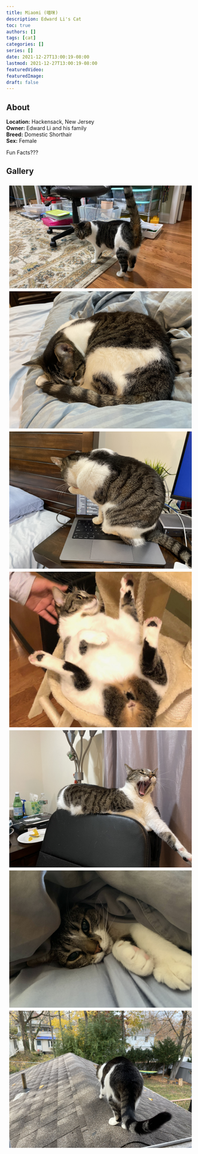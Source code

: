 ```yaml
---
title: Miaomi (喵咪)
description: Edward Li's Cat
toc: true
authors: []
tags: [cat]
categories: []
series: []
date: 2021-12-27T13:00:19-08:00
lastmod: 2021-12-27T13:00:19-08:00
featuredVideo:
featuredImage:
draft: false
---
```


## About

**Location:** Hackensack, New Jersey  
**Owner:** Edward Li and his family  
**Breed:** Domestic Shorthair  
**Sex:** Female  

Fun Facts???

<style>
  .i_row {
    display: flex;
    flex-wrap: wrap;
    padding: 0 4px;
  }

  /* Create two equal columns that sits next to each other */
  .i_col_half {
    flex: 50%;
    padding: 0 4px;
  }

  .i_col_half img {
    margin-top: 8px;
    vertical-align: middle;
  }

  .i_col_full {
    flex: 100%;
    padding: 0 4px;
  }

  .i_col_full img {
    margin-top: 8px;
    vertical-align: middle;
  }
</style>

## Gallery
<div class="i_row">
  <div class="i_col_full">
    <img src="/cats/miaomi/miaomi_1.jpeg">
  </div>
  <div class="i_col_half">
    <img src="/cats/miaomi/miaomi_2.jpeg">
    <img src="/cats/miaomi/miaomi_3.jpeg">
    <img src="/cats/miaomi/miaomi_5.JPG">
  </div>
  <div class="i_col_half">
    <img src="/cats/miaomi/miaomi_4.jpeg">
    <img src="/cats/miaomi/miaomi_6.jpeg">
    <img src="/cats/miaomi/miaomi_7.jpeg">
  </div>
</div>